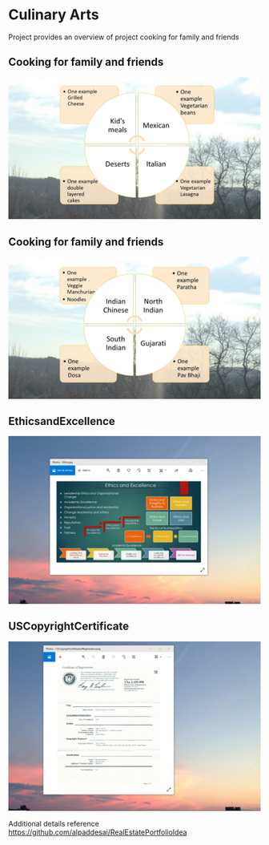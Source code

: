 # Culinary Arts

Project provides an overview of project cooking for family and friends

## Cooking for family and friends
![image](CulinaryArts.jpg)

## Cooking for family and friends
![image](CulinaryArtsII.jpg)

## EthicsandExcellence
![image](EthicsandExcellence.png)

## USCopyrightCertificate
![image](USCopyrightCertificate.png)

Additional details reference https://github.com/alpaddesai/RealEstatePortfolioIdea
